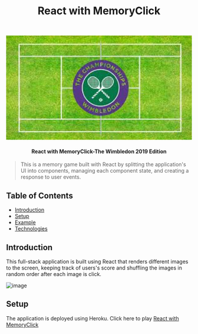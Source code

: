 <h1 align="center"> React with MemoryClick </h1> <br>
<p align="center">
  <a href="/">
    <img alt="memoryClick" title="React with MemoryClick" src="src\components\images\court.jpg" width="650">
  </a>
</p>

<h4 align="center">
React with MemoryClick-The Wimbledon 2019 Edition
</h4>

> This is a memory game built with React by splitting the application's UI into components, managing each component state, and creating a response to user events.

## Table of Contents

- [Introduction](#introduction)
- [Setup](#setup)
- [Example](#example)
- [Technologies](#technologies)

## Introduction 

This full-stack application is built using React that renders different images to the screen, keeping track of users's score and shuffling the images in random order after each image is click.

![image](src/components/images/Capture.PNG)

## Setup 

The application is deployed using Heroku. Click here to play 
[React with MemoryClick](https://memoryclick.herokuapp.com/)

